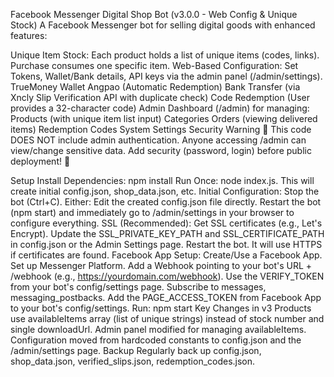 Facebook Messenger Digital Shop Bot (v3.0.0 - Web Config & Unique Stock)
A Facebook Messenger bot for selling digital goods with enhanced features:

Unique Item Stock: Each product holds a list of unique items (codes, links). Purchase consumes one specific item.
Web-Based Configuration: Set Tokens, Wallet/Bank details, API keys via the admin panel (/admin/settings).
TrueMoney Wallet Angpao (Automatic Redemption)
Bank Transfer (via Xncly Slip Verification API with duplicate check)
Code Redemption (User provides a 32-character code)
Admin Dashboard (/admin) for managing:
Products (with unique item list input)
Categories
Orders (viewing delivered items)
Redemption Codes
System Settings
Security Warning
🚨 This code DOES NOT include admin authentication. Anyone accessing /admin can view/change sensitive data. Add security (password, login) before public deployment! 🚨

Setup
Install Dependencies: npm install
Run Once: node index.js. This will create initial config.json, shop_data.json, etc.
Initial Configuration: Stop the bot (Ctrl+C). Either:
Edit the created config.json file directly.
Restart the bot (npm start) and immediately go to /admin/settings in your browser to configure everything.
SSL (Recommended):
Get SSL certificates (e.g., Let's Encrypt).
Update the SSL_PRIVATE_KEY_PATH and SSL_CERTIFICATE_PATH in config.json or the Admin Settings page.
Restart the bot. It will use HTTPS if certificates are found.
Facebook App Setup:
Create/Use a Facebook App.
Set up Messenger Platform.
Add a Webhook pointing to your bot's URL + /webhook (e.g., https://yourdomain.com/webhook).
Use the VERIFY_TOKEN from your bot's config/settings page.
Subscribe to messages, messaging_postbacks.
Add the PAGE_ACCESS_TOKEN from Facebook App to your bot's config/settings.
Run: npm start
Key Changes in v3
Products use availableItems array (list of unique strings) instead of stock number and single downloadUrl.
Admin panel modified for managing availableItems.
Configuration moved from hardcoded constants to config.json and the /admin/settings page.
Backup
Regularly back up config.json, shop_data.json, verified_slips.json, redemption_codes.json.
